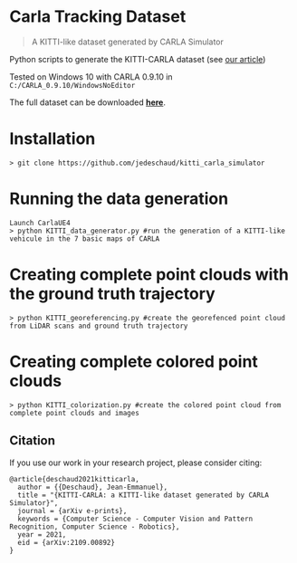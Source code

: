 # Carla Tracking Dataset

> A KITTI-like dataset generated by CARLA Simulator

Python scripts to generate the KITTI-CARLA dataset (see [our article](https://arxiv.org/pdf/2109.00892.pdf))

Tested on Windows 10 with CARLA 0.9.10 in ```C:/CARLA_0.9.10/WindowsNoEditor```

The full dataset can be downloaded **[here](https://npm3d.fr/kitti-carla)**.
 

# Installation

```
> git clone https://github.com/jedeschaud/kitti_carla_simulator
```

# Running the data generation
```
Launch CarlaUE4
> python KITTI_data_generator.py #run the generation of a KITTI-like vehicule in the 7 basic maps of CARLA
```

# Creating complete point clouds with the ground truth trajectory
```
> python KITTI_georeferencing.py #create the georefenced point cloud from LiDAR scans and ground truth trajectory
```

# Creating complete colored point clouds
```
> python KITTI_colorization.py #create the colored point cloud from complete point clouds and images
```

## Citation

If you use our work in your research project, please consider citing:
```
@article{deschaud2021kitticarla,
  author = {{Deschaud}, Jean-Emmanuel},
  title = "{KITTI-CARLA: a KITTI-like dataset generated by CARLA Simulator}",
  journal = {arXiv e-prints},
  keywords = {Computer Science - Computer Vision and Pattern Recognition, Computer Science - Robotics},
  year = 2021,
  eid = {arXiv:2109.00892}
}
```
